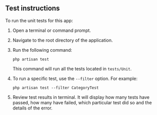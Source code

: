 ## Test instructions

To run the unit tests for this app:

1. Open a terminal or command prompt.
2. Navigate to the root directory of the application.
3. Run the following command:

    `php artisan test`

    This command will run all the tests located in `tests/Unit`.

4. To run a specific test, use the `--filter` option. For example:

    `php artisan test --filter CategoryTest`

5. Review test results in terminal. It will display how many tests have passed, how many have failed, which particular test did so and the details of the error.
